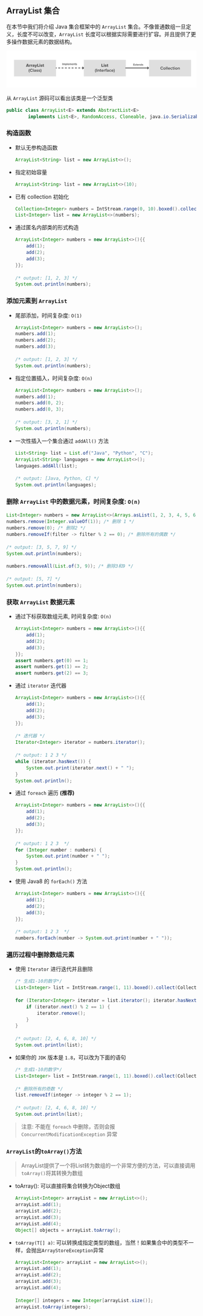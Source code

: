 ## ArrayList 集合
在本节中我们将介绍 Java 集合框架中的 `ArrayList` 集合。不像普通数组一旦定义，长度不可以改变，`ArrayList` 长度可以根据实际需要进行扩容。并且提供了更多操作数据元素的数据结构。

![ArrayList](../images/ArrayList.png)

从 `ArrayList` 源码可以看出该类是一个泛型类
``` java
public class ArrayList<E> extends AbstractList<E>
        implements List<E>, RandomAccess, Cloneable, java.io.Serializable
```

### 构造函数
* 默认无参构造函数
    ``` java
    ArrayList<String> list = new ArrayList<>();
    ```

* 指定初始容量
    ``` java
    ArrayList<String> list = new ArrayList<>(10);
    ```

* 已有 collection 初始化
    ``` java
    Collection<Integer> numbers = IntStream.range(0, 10).boxed().collect(Collectors.toSet());
    List<Integer> list = new ArrayList<>(numbers);
    ```
* 通过匿名内部类的形式构造
    ``` java
    ArrayList<Integer> numbers = new ArrayList<>(){{
        add(1);
        add(2);
        add(3);
    }};

    /* output: [1, 2, 3] */
    System.out.println(numbers);
    ```

### 添加元素到 `ArrayList`

* 尾部添加，时间复杂度: `O(1)`
    ``` java
    ArrayList<Integer> numbers = new ArrayList<>();
    numbers.add(1);
    numbers.add(2);
    numbers.add(3);

    /* output: [1, 2, 3] */
    System.out.println(numbers);
    ```

* 指定位置插入，时间复杂度: `O(n)`
    ``` java
    ArrayList<Integer> numbers = new ArrayList<>();
    numbers.add(1);
    numbers.add(0, 2);
    numbers.add(0, 3);

    /* output: [3, 2, 1] */
    System.out.println(numbers);
    ````

* 一次性插入一个集合通过 `addAll()` 方法
    ``` java
    List<String> list = List.of("Java", "Python", "C");
    ArrayList<String> languages = new ArrayList<>();
    languages.addAll(list);

    /* output: [Java, Python, C] */
    System.out.println(languages);
    ```

### 删除 `ArrayList` 中的数据元素，时间复杂度: `O(n)`
``` java
List<Integer> numbers = new ArrayList<>(Arrays.asList(1, 2, 3, 4, 5, 6, 7, 8, 9, 10));
numbers.remove(Integer.valueOf(1)); /* 删除 1 */
numbers.remove(0); /* 删除2 */
numbers.removeIf(filter -> filter % 2 == 0); /* 删除所有的偶数 */

/* output: [3, 5, 7, 9] */
System.out.println(numbers);

numbers.removeAll(List.of(3, 9)); /* 删除3和9 */

/* output: [5, 7] */
System.out.println(numbers);
```

### 获取 `ArrayList` 数据元素

* 通过下标获取数组元素, 时间复杂度: `O(n)`
    ``` java
    ArrayList<Integer> numbers = new ArrayList<>(){{
        add(1);
        add(2);
        add(3);
    }};
    assert numbers.get(0) == 1;
    assert numbers.get(1) == 2;
    assert numbers.get(2) == 3;
    ```

* 通过 `iterator` 迭代器
    ``` java
    ArrayList<Integer> numbers = new ArrayList<>(){{
        add(1);
        add(2);
        add(3);
    }};

    /* 迭代器 */
    Iterator<Integer> iterator = numbers.iterator();

    /* output: 1 2 3 */
    while (iterator.hasNext()) {
        System.out.print(iterator.next() + " ");
    }
    System.out.println();
    ```

* 通过 `foreach` 遍历 **(推荐)**
    ``` java
    ArrayList<Integer> numbers = new ArrayList<>(){{
        add(1);
        add(2);
        add(3);
    }};

    /* output: 1 2 3  */
    for (Integer number : numbers) {
        System.out.print(number + " ");
    }
    System.out.println();
    ```

* 使用 Java8 的 `forEach()` 方法
    ``` java
    ArrayList<Integer> numbers = new ArrayList<>(){{
        add(1);
        add(2);
        add(3);
    }};

    /* output: 1 2 3  */
    numbers.forEach(number -> System.out.print(number + " "));
    ```


### 遍历过程中删除数组元素
* 使用 `Iterator` 进行迭代并且删除
    ``` java
    /* 生成1-10的数字*/
    List<Integer> list = IntStream.range(1, 11).boxed().collect(Collectors.toList());

    for (Iterator<Integer> iterator = list.iterator(); iterator.hasNext(); ) {
        if (iterator.next() % 2 == 1) {
            iterator.remove();
        }
    }

    /* output: [2, 4, 6, 8, 10] */
    System.out.println(list);
    ```

* 如果你的 `JDK` 版本是 `1.8`，可以改为下面的语句
    ``` java
    /* 生成1-10的数字*/
    List<Integer> list = IntStream.range(1, 11).boxed().collect(Collectors.toList());

    /* 删除所有的奇数 */
    list.removeIf(integer -> integer % 2 == 1);

    /* output: [2, 4, 6, 8, 10] */
    System.out.println(list);
    ```

> 注意: 不能在 `foreach` 中删除，否则会报 `ConcurrentModificationException` 异常

### `ArrayList`的`toArray()`方法

> ArrayList提供了一个将List转为数组的一个非常方便的方法，可以直接调用`toArray()`将其转换为数组

* toArray(): 可以直接将集合转换为Object数组

    ``` java
    ArrayList<Integer> arrayList = new ArrayList<>();
    arrayList.add(1);
    arrayList.add(2);
    arrayList.add(3);
    arrayList.add(4);
    Object[] objects = arrayList.toArray();
    ```


* `toArray(T[] a)`: 可以转换成指定类型的数组，当然！如果集合中的类型不一样，会抛出`ArrayStoreException`异常

    ```java
    ArrayList<Integer> arrayList = new ArrayList<>();
    arrayList.add(1);
    arrayList.add(2);
    arrayList.add(3);
    arrayList.add(4);

    Integer[] integers = new Integer[arrayList.size()];
    arrayList.toArray(integers);
    ```

